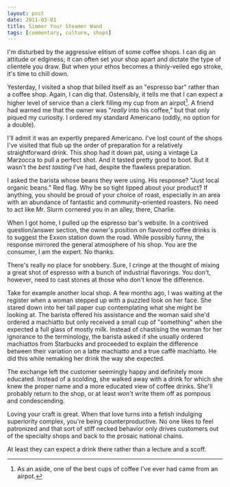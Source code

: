 ```yaml
---
layout: post
date: 2011-03-01
title: Simmer Your Steamer Wand
tags: [commentary, culture, shops]
---
```

I'm disturbed by the aggressive elitism of some coffee shops. I can dig an attitude or edginess; it can often set your shop apart and dictate the type of clientele you draw. But when your ethos becomes a thinly-veiled ego stroke, it's time to chill down.

Yesterday, I visited a shop that billed itself as an "espresso bar" rather than a coffee shop. Again, I can dig that. Ostensibly, it tells me that I can expect a higher level of service than a clerk filling my cup from an airpot[^simmer1]. A friend had warned me that the owner was "_really_ into his coffee," but that only piqued my curiosity. I ordered my standard Americano (oddly, no option for a double).

I'll admit it was an expertly prepared Americano. I've lost count of the shops I've visited that flub up the order of preparation for a relatively straightforward drink. This shop had it down pat, using a vintage La Marzocca to pull a perfect shot. And it tasted pretty good to boot. But it wasn't the _best tasting_ I've had, despite the flawless preparation.

I asked the barista whose beans they were using. His response? "Just local organic beans." Red flag. Why be so tight lipped about your product? If anything, you should be proud of your choice of roast, especially in an area with an abundance of fantastic and community-oriented roasters. No need to act like Mr. Slurm cornered you in an alley, there, Charlie.

When I got home, I pulled up the espresso bar's website. In a contrived question/answer section, the owner's position on flavored coffee drinks is to suggest the Exxon station down the road. While possibly funny, the response mirrored the general atmosphere of his shop. You are the consumer, I am the expert. No thanks.

There's really no place for snobbery. Sure, I cringe at the thought of mixing a great shot of espresso with a bunch of industrial flavorings. You don't, however, need to cast stones at those who don't know the difference.

Take for example another local shop. A few months ago, I was waiting at the register when a woman stepped up with a puzzled look on her face. She stared down into her tall paper cup contemplating what she might be looking at. The barista offered his assistance and the woman said she'd ordered a machiatto but only received a small cup of "something" when she expected a full glass of mostly milk. Instead of chastising the woman for her ignorance to the terminology, the barista asked if she usually ordered machiattos from Starbucks and proceeded to explain the difference between their variation on a latte machiatto and a true caffè machiatto. He did this while remaking her drink the way she expected.

The exchange left the customer seemingly happy and definitely more educated. Instead of a scolding, she walked away with a drink for which she knew the proper name and a more educated view of coffee drinks. She'll probably return to the shop, or at least won't write them off as pompous and condescending.

Loving your craft is great. When that love turns into a fetish indulging superiority complex, you're being counterproductive. No one likes to feel patronized and that sort of stiff necked behavior only drives customers out of the specialty shops and back to the prosaic national chains. 

At least they can expect a drink there rather than a lecture and a scoff.

[^simmer1]: As an aside, one of the best cups of coffee I've ever had came from an airpot.
